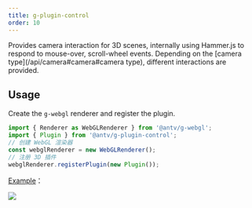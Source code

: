 ```yaml
---
title: g-plugin-control
order: 10
---
```


Provides camera interaction for 3D scenes, internally using Hammer.js to respond to mouse-over, scroll-wheel events. Depending on the [camera type](/api/camera#camera#camera type), different interactions are provided.

## Usage

Create the `g-webgl` renderer and register the plugin.

```js
import { Renderer as WebGLRenderer } from '@antv/g-webgl';
import { Plugin } from '@antv/g-plugin-control';
// 创建 WebGL 渲染器
const webglRenderer = new WebGLRenderer();
// 注册 3D 插件
webglRenderer.registerPlugin(new Plugin());
```

[Example](/examples/plugins/control/#orbit-control)：

![](https://gw.alipayobjects.com/mdn/rms_6ae20b/afts/img/A*1u8eRKMbVX8AAAAAAAAAAAAAARQnAQ)
